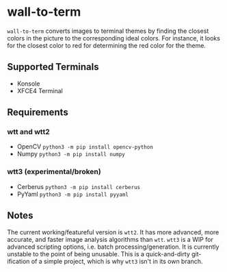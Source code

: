 # wall-to-term

`wall-to-term` converts images to terminal themes by finding the closest colors in the
picture to the corresponding ideal colors. For instance, it looks for the closest color to
red for determining the red color for the theme.

## Supported Terminals

* Konsole
* XFCE4 Terminal

## Requirements

### wtt and wtt2

* OpenCV `python3 -m pip install opencv-python`
* Numpy `python3 -m pip install numpy`

### wtt3 (experimental/broken)

* Cerberus `python3 -m pip install cerberus`
* PyYaml `python3 -m pip install pyyaml`


## Notes

The current working/featureful version is `wtt2`. It has more advanced, more accurate, and
faster image analysis algorithms than `wtt`. `wtt3` is a WIP for advanced scripting
options, i.e. batch processing/generation. It is currently unstable to the point of being
unusable. This is a quick-and-dirty git-ification of a simple project, which is why `wtt3`
isn't in its own branch.
